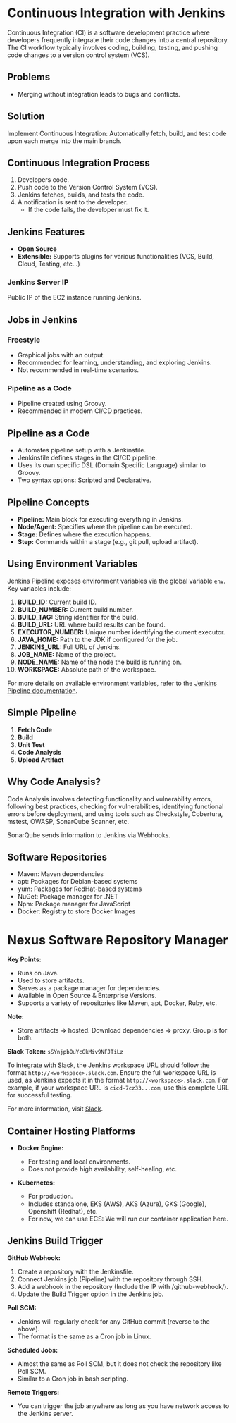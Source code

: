 # Continuous Integration with Jenkins

Continuous Integration (CI) is a software development practice where developers frequently integrate their code changes into a central repository. The CI workflow typically involves coding, building, testing, and pushing code changes to a version control system (VCS).

## Problems

- Merging without integration leads to bugs and conflicts.

## Solution

Implement Continuous Integration: Automatically fetch, build, and test code upon each merge into the main branch.

## Continuous Integration Process

1. Developers code.
2. Push code to the Version Control System (VCS).
3. Jenkins fetches, builds, and tests the code.
4. A notification is sent to the developer.
   - If the code fails, the developer must fix it.

## Jenkins Features

- **Open Source**
- **Extensible:** Supports plugins for various functionalities (VCS, Build, Cloud, Testing, etc...)

### Jenkins Server IP

Public IP of the EC2 instance running Jenkins.

## Jobs in Jenkins

### Freestyle

- Graphical jobs with an output.
- Recommended for learning, understanding, and exploring Jenkins.
- Not recommended in real-time scenarios.

### Pipeline as a Code

- Pipeline created using Groovy.
- Recommended in modern CI/CD practices.

## Pipeline as a Code

- Automates pipeline setup with a Jenkinsfile.
- Jenkinsfile defines stages in the CI/CD pipeline.
- Uses its own specific DSL (Domain Specific Language) similar to Groovy.
- Two syntax options: Scripted and Declarative.

## Pipeline Concepts

- **Pipeline:** Main block for executing everything in Jenkins.
- **Node/Agent:** Specifies where the pipeline can be executed.
- **Stage:** Defines where the execution happens.
- **Step:** Commands within a stage (e.g., git pull, upload artifact).

## Using Environment Variables

Jenkins Pipeline exposes environment variables via the global variable `env`. Key variables include:

1. **BUILD_ID:** Current build ID.
2. **BUILD_NUMBER:** Current build number.
3. **BUILD_TAG:** String identifier for the build.
4. **BUILD_URL:** URL where build results can be found.
5. **EXECUTOR_NUMBER:** Unique number identifying the current executor.
6. **JAVA_HOME:** Path to the JDK if configured for the job.
7. **JENKINS_URL:** Full URL of Jenkins.
8. **JOB_NAME:** Name of the project.
9. **NODE_NAME:** Name of the node the build is running on.
10. **WORKSPACE:** Absolute path of the workspace.

For more details on available environment variables, refer to the [Jenkins Pipeline documentation](https://www.jenkins.io/doc/book/pipeline/jenkinsfile/#built-in-environment-variables).

## Simple Pipeline

1. **Fetch Code**
2. **Build**
3. **Unit Test**
4. **Code Analysis**
5. **Upload Artifact**

## Why Code Analysis?

Code Analysis involves detecting functionality and vulnerability errors, following best practices, checking for vulnerabilities, identifying functional errors before deployment, and using tools such as Checkstyle, Cobertura, mstest, OWASP, SonarQube Scanner, etc.

SonarQube sends information to Jenkins via Webhooks.

## Software Repositories

- Maven: Maven dependencies
- apt: Packages for Debian-based systems
- yum: Packages for RedHat-based systems
- NuGet: Package manager for .NET
- Npm: Package manager for JavaScript
- Docker: Registry to store Docker Images

# Nexus Software Repository Manager

**Key Points:**

- Runs on Java.
- Used to store artifacts.
- Serves as a package manager for dependencies.
- Available in Open Source & Enterprise Versions.
- Supports a variety of repositories like Maven, apt, Docker, Ruby, etc.

**Note:**
- Store artifacts => hosted. Download dependencies => proxy. Group is for both.

**Slack Token:** `sSYnjpbOuYcGkMiv9NFJTiLz`

To integrate with Slack, the Jenkins workspace URL should follow the format `http://<workspace>.slack.com`. Ensure the full workspace URL is used, as Jenkins expects it in the format `http://<workspace>.slack.com`. For example, if your workspace URL is `cicd-7cz33...com`, use this complete URL for successful testing.

For more information, visit [Slack](https://slack.com/intl/en-in/workspace-signin).

## Container Hosting Platforms

- **Docker Engine:**
  - For testing and local environments.
  - Does not provide high availability, self-healing, etc.

- **Kubernetes:**
  - For production.
  - Includes standalone, EKS (AWS), AKS (Azure), GKS (Google), Openshift (Redhat), etc.
  - For now, we can use ECS: We will run our container application here.

## Jenkins Build Trigger

**GitHub Webhook:**
1. Create a repository with the Jenkinsfile.
2. Connect Jenkins job (Pipeline) with the repository through SSH.
3. Add a webhook in the repository (Include the IP with /github-webhook/).
4. Update the Build Trigger option in the Jenkins job.

**Poll SCM:**
- Jenkins will regularly check for any GitHub commit (reverse to the above).
- The format is the same as a Cron job in Linux.

**Scheduled Jobs:**
- Almost the same as Poll SCM, but it does not check the repository like Poll SCM.
- Similar to a Cron job in bash scripting.

**Remote Triggers:**
- You can trigger the job anywhere as long as you have network access to the Jenkins server.
